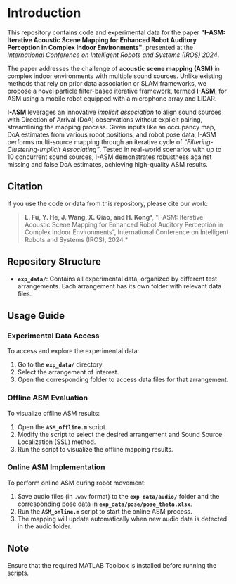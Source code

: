 # Introduction
This repository contains code and experimental data for the paper **"I-ASM: Iterative Acoustic Scene Mapping for Enhanced Robot Auditory Perception in Complex Indoor Environments"**, presented at the *International Conference on Intelligent Robots and Systems (IROS) 2024*.

The paper addresses the challenge of **acoustic scene mapping (ASM)** in complex indoor environments with multiple sound sources. Unlike existing methods that rely on prior data association or SLAM frameworks, we propose a novel particle filter-based iterative framework, termed **I-ASM**, for ASM using a mobile robot equipped with a microphone array and LiDAR. 

**I-ASM** leverages an innovative *implicit association* to align sound sources with Direction of Arrival (DoA) observations without explicit pairing, streamlining the mapping process. Given inputs like an occupancy map, DoA estimates from various robot positions, and robot pose data, I-ASM performs multi-source mapping through an iterative cycle of *“Filtering-Clustering-Implicit Associating”*. Tested in real-world scenarios with up to 10 concurrent sound sources, I-ASM demonstrates robustness against missing and false DoA estimates, achieving high-quality ASM results.

## Citation
If you use the code or data from this repository, please cite our work:

> **L. Fu, Y. He, J. Wang, X. Qiao, and H. Kong***, “I-ASM: Iterative Acoustic Scene Mapping for Enhanced Robot Auditory Perception in Complex Indoor Environments”, International Conference on Intelligent Robots and Systems (IROS), 2024.*

## Repository Structure
- **`exp_data/`**: Contains all experimental data, organized by different test arrangements. Each arrangement has its own folder with relevant data files.
  
## Usage Guide

### Experimental Data Access
To access and explore the experimental data:

1. Go to the **`exp_data/`** directory.
2. Select the arrangement of interest.
3. Open the corresponding folder to access data files for that arrangement.

### Offline ASM Evaluation
To visualize offline ASM results:

1. Open the **`ASM_offline.m`** script.
2. Modify the script to select the desired arrangement and Sound Source Localization (SSL) method.
3. Run the script to visualize the offline mapping results.

### Online ASM Implementation
To perform online ASM during robot movement:

1. Save audio files (in `.wav` format) to the **`exp_data/audio/`** folder and the corresponding pose data in **`exp_data/pose/pose_theta.xlsx`**.
2. Run the **`ASM_online.m`** script to start the online ASM process.
3. The mapping will update automatically when new audio data is detected in the audio folder.

## Note
Ensure that the required MATLAB Toolbox is installed before running the scripts.
